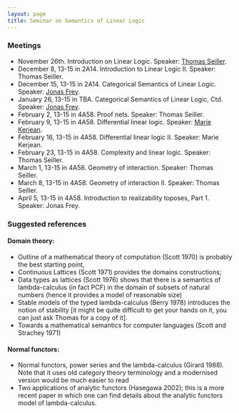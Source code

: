 ```yaml
---
layout: page
title: Seminar on Semantics of Linear Logic
---
```


### Meetings

-   November 26th. Introduction on Linear Logic. Speaker: [Thomas
    Seiller](http://www.pps.univ-paris-diderot.fr/~seiller/).
-   December 8, 13-15 in 2A14. Introduction to Linear Logic II. Speaker:
    Thomas Seiller.
-   December 15, 13-15 in 2A14. Categorical Semantics of Linear Logic.
    Speaker: [Jonas Frey](https://sites.google.com/site/jonasfreysite/).
-   January 26, 13-15 in TBA. Categorical Semantics of Linear Logic,
    Ctd. Speaker: [Jonas
    Frey](https://sites.google.com/site/jonasfreysite/).
-   February 2, 13-15 in 4A58. Proof nets. Speaker: Thomas Seiller.
-   February 9, 13-15 in 4A58. Differential linear logic. Speaker:
    [Marie Kerjean](http://www.pps.univ-paris-diderot.fr/~kerjean/).
-   February 16, 13-15 in 4A58. Differential linear logic II. Speaker:
    Marie Kerjean.
-   February 23, 13-15 in 4A58. Complexity and linear logic. Speaker:
    Thomas Seiller.
-   March 1, 13-15 in 4A58. Geometry of interaction. Speaker: Thomas
    Seiller.
-   March 8, 13-15 in 4A58. Geometry of interaction II. Speaker: Thomas
    Seiller.
-   April 5, 13-15 in 4A58. Introduction to realizability toposes,
    Part 1. Speaker: Jonas Frey.

### Suggested references

#### Domain theory:

-   Outline of a mathematical theory of computation (Scott 1970) is
    probably the best starting point,
-   Continuous Lattices (Scott 1971) provides the domains constructions;
-   Data types as lattices (Scott 1976) shows that there is a semantics
    of lambda-calculus (in fact PCF) in the domain of subsets of natural
    numbers (hence it provides a model of reasonable size)
-   Stable models of the typed lambda-calculus (Berry 1978) introduces
    the notion of stability \[it might be quite difficult to get your
    hands on it, you can just ask Thomas for a copy of it\].
-   Towards a mathematical semantics for computer languages (Scott and
    Strachey 1971)

#### Normal functors:

-   Normal functors, power series and the lambda-calculus (Girard 1988).
    Note that it uses old category theory terminology and a modernised
    version would be much easier to read
-   Two applications of analytic functors (Hasegawa 2002); this is a
    more recent paper in which one can find details about the analytic
    functors model of lambda-calculus.
